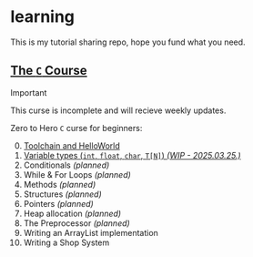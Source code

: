 # learning

This is my tutorial sharing repo, hope you fund what you need.

## [The `C` Course](./c/)

> [!IMPORTANT]
> This curse is incomplete and will recieve weekly updates.

Zero to Hero `C` curse for beginners:

0. [Toolchain and HelloWorld](./c/l0_toolchain/handout.md)
1. [Variable types (`int`, `float`, `char`, `T[N]`) _(WIP - 2025.03.25.)_](./c/l1_variables/handout.md)
1. Conditionals _(planned)_
1. While & For Loops _(planned)_
1. Methods _(planned)_
1. Structures _(planned)_
1. Pointers _(planned)_
1. Heap allocation _(planned)_
1. The Preprocessor _(planned)_
1. Writing an ArrayList implementation
1. Writing a Shop System
